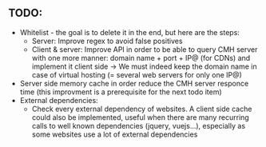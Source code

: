 ## TODO:

- Whitelist - the goal is to delete it in the end, but here are the steps:
  - Server: Improve regex to avoid false positives
  - Client & server: Improve API in order to be able to query CMH server with one more manner: domain name + port + IP@ (for CDNs) and implement it client side -> We must indeed keep the domain name in case of virtual hosting (= several web servers for only one IP@)
- Server side memory cache in order reduce the CMH server responce time (this improvment is a prerequisite for the next todo item)
- External dependencies:
  - Check every external dependency of websites. A client side cache could also be implemented, useful when there are many recurring calls to well known dependencies (jquery, vuejs...), especially as some websites use a lot of external dependencies
